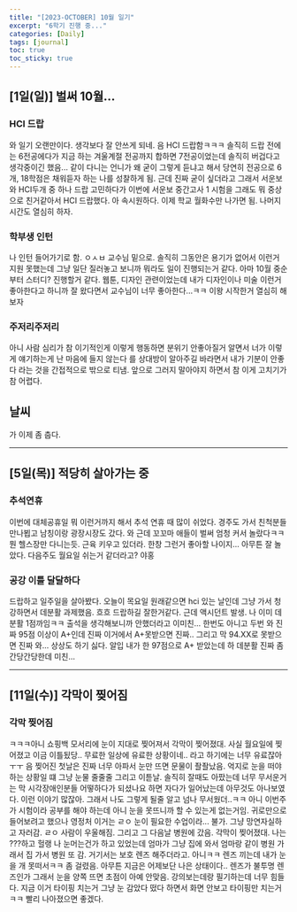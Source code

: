 ```yaml
---
title: "[2023-OCTOBER] 10월 일기"
excerpt: "6학기 진행 중..."
categories: [Daily]
tags: [journal]
toc: true
toc_sticky: true
---
```


## [1일(일)] 벌써 10월...
### HCI 드랍
와 일기 오랜만이다. 생각보다 잘 안쓰게 되네. 음 HCI 드랍함ㅋㅋㅋ 솔직히 드랍 전에는 6전공에다가 지금 하는 겨울계절 전공까지 합하면 7전공이었는데 솔직히 버겁다고 생각중이긴 했음... 같이 다니는 언니가 왜 굳이 그렇게 듣냐고 해서 당연히 전공으로 6개, 18학점은 채워듣자 하는 나를 성찰하게 됨. 근데 진짜 굳이 싶더라고 그래서 서운보와 HCI두개 중 하나 드랍 고민하다가 이번에 서운보 중간고사 1 시험을 그래도 뭐 중상으로 친거같아서 HCI 드랍했다. 아 속시원하다. 이제 학교 월화수만 나가면 됨. 나머지 시간도 열심히 하자.

### 학부생 인턴
나 인턴 들어가기로 함. ㅇㅅㅂ 교수님 밑으로. 솔직히 그동안은 용기가 없어서 이런거 지원 못했는데 그냥 일단 질러놓고 보니까 뭐라도 일이 진행되는거 같다. 아마 10월 중순부터 스터디? 진행할거 같다. 웹툰, 디자인 관련이었는데 내가 디자인이나 미술 이런거 좋아한다고 하니까 잘 왔다면서 교수님이 너무 좋아한다...ㅋㅋ 이왕 시작한거 열심히 해보자

### 주저리주저리
아니 사람 심리가 참 이기적인게 이렇게 행동하면 분위기 안좋아질거 알면서 너가 이렇게 얘기하는게 난 마음에 들지 않는다 를 상대방이 알아주길 바라면서 내가 기분이 안좋다 라는 것을 간접적으로 밖으로 티냄. 앞으로 그러지 말아야지 하면서 참 이게 고치기가 참 어렵다. 

## 날씨
가 이제 좀 춥다.

***

## [5일(목)] 적당히 살아가는 중
### 추석연휴
이번에 대체공휴일 뭐 이런거까지 해서 추석 연휴 때 많이 쉬었다. 경주도 가서 친척분들 만나뵙고 남칭이랑 광장시장도 갔다. 와 근데 꼬꼬마 애들이 벌써 엄청 커서 놀랐다ㅋㅋ 뭔 헬스장만 다니는듯. 근육 키우고 있더라. 한창 그런거 좋아할 나이지... 아무튼 잘 놀았다. 다음주도 월요일 쉬는거 같더라고? 야홍

### 공강 이틀 달달하다
드랍하고 일주일을 살아봤다. 오늘이 목요일 원래같으면 hci 있는 날인데 그냥 가서 청강하면서 데분활 과제했음. 흐흐 드랍하길 잘한거같다. 근데 액시던트 발생. 나 이미 데분활 1점까임ㅋㅋ 출석을 생각해보니까 안했더라고 이미친... 한번도 아니고 두번 와 진짜 95점 이상이 A+인데 진짜 이거에서 A+못받으면 진짜.. 그리고 막 94.XX로 못받으면 진짜 와... 상상도 하기 싫다. 알입 내가 한 97점으로 A+ 받았는데 하 데분활 진짜 좀 간당간당한데 미친... 

***

## [11일(수)] 각막이 찢어짐
### 각막 찢어짐
ㅋㅋㅋ아니 쇼핑백 모서리에 눈이 지대로 찢어져서 각막이 찢어졌대. 사실 월요일에 찢어졌고 이금 이틀됬당.. 무료한 일상에 유료한 상황이네.. 라고 하기에는 너무 유료잖아ㅜㅜ 음 찢어진 첫날은 진짜 너무 아파서 눈만 뜨면 문물이 좔좔났음. 억지로 눈을 떠야하는 상황일 떄 그냥 눈물 줄줄줄 그리고 이튿날. 솔직히 잘때도 아팠는데 너무 무서운거는 막 시각장애인분들 어떻하다가 되셨나요 하면 자다가 일어났는데 아무것도 아나보였다. 이런 이야기 많잖아. 그래서 나도 그렇게 될줄 알고 넘나 무서웠더..ㅋㅋ 아니 이번주가 시험이라 공부를 해야 하는데 아니 눈을 못뜨니까 할 수 있는게 없는거임. 귀로만으로 들어보려고 했으나 영정처 이거는 ㄹㅇ 눈이 필요한 수업이라... 불가. 그냥 망연자실하고 자러감. ㄹㅇ 사람이 우울해짐. 그리고 그 다음날 병원에 갔음. 각막이 찢어졌대. 나는 ???하고 헐랭 나 눈머는건가 하고 있었는데 엄마가 그냥 집에 와서 엄마랑 같이 병원 가래서 집 가서 병원 또 감. 거기서는 보호 렌즈 해주더라고. 아니ㅋㅋ 렌즈 끼는데 내가 눈을 개 못떠서ㅋㅋ 좀 걸렸음. 아무튼 지금은 어제보단 나은 상태이다.. 렌즈가 불투명 렌즈인가 그래서 눈을 양쪽 뜨면 초점이 아예 안맞음. 강의보는데랑 필기하는데 너무 힘들다. 지금 이거 타이핑 치는거 그냥 눈 감았다 떴다 하면서 화면 안보고 타이핑만 치는거ㅋㅋ 빨리 나아졌으면 좋겠다.